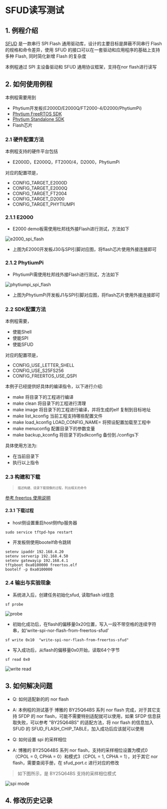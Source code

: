 # SFUD读写测试

## 1. 例程介绍

[SFUD](https://gitee.com/Armink/SFUD) 是一款串行 SPI Flash 通用驱动库，设计的主要目标是屏蔽不同串行 Flash 的规格和命令差异，使用 SFUD 的接口可以在一套驱动和应用程序的基础上支持多种 Flash, 同时简化新增 Flash 的复杂度

本例程通过 SPI 主设备驱动和 SFUD 通用协议框架，支持在nor flash进行读写

## 2. 如何使用例程

本例程需要用到
- Phytium开发板(E2000D/E2000Q/FT2000-4/D2000/PhytiumPi)
- [Phytium FreeRTOS SDK](https://gitee.com/phytium_embedded/phytium-free-rtos-sdk)
- [Phytium Standalone SDK](https://gitee.com/phytium_embedded/phytium-standalone-sdk)
- Flash芯片

### 2.1 硬件配置方法

本例程支持的硬件平台包括

- E2000D，E2000Q，FT2000/4，D2000，PhytiumPi

对应的配置项是，

- CONFIG_TARGET_E2000D
- CONFIG_TARGET_E2000Q
- CONFIG_TARGET_FT2004
- CONFIG_TARGET_D2000
- CONFIG_TARGET_PHYTIUMPI

### 2.1.1 E2000
- E2000 demo板需使用杜邦线外接Flash进行测试，方法如下

![e2000_spi_flash](./figs/e2000_spi_flash.png)

- 上图为E2000开发板J30与SPI引脚对应图，将flash芯片使用外接连接即可

### 2.1.2 PhytiumPi
- PhytiumPi需使用杜邦线外接Flash进行测试，方法如下

![phytiumpi_spi_flash](./figs/phytiumpi_spi_flash.png)

- 上图为PhytiumPi开发板J1与SPI引脚对应图，将flash芯片使用外接连接即可

### 2.2 SDK配置方法

本例程需要，

- 使能Shell
- 使能SPI
- 使能SFUD

对应的配置项是，

- CONFIG_USE_LETTER_SHELL
- CONFIG_USE_S25FS256
- CONFIG_FREERTOS_USE_QSPI

本例子已经提供好具体的编译指令，以下进行介绍:
- make 将目录下的工程进行编译
- make clean  将目录下的工程进行清理
- make image   将目录下的工程进行编译，并将生成的elf 复制到目标地址
- make list_kconfig 当前工程支持哪些配置文件
- make load_kconfig LOAD_CONFIG_NAME=<kconfig configuration files>  将预设配置加载至工程中
- make menuconfig   配置目录下的参数变量
- make backup_kconfig 将目录下的sdkconfig 备份到./configs下

具体使用方法为:
- 在当前目录下
- 执行以上指令

### 2.3 构建和下载

><font size="1">描述构建、烧录下载镜像的过程，列出相关的命令</font><br />

[参考 freertos 使用说明](../../../docs/reference/usr/usage.md)

#### 2.3.1 下载过程

- host侧设置重启host侧tftp服务器
```
sudo service tftpd-hpa restart
```

- 开发板侧使用bootelf命令跳转
```
setenv ipaddr 192.168.4.20  
setenv serverip 192.168.4.50 
setenv gatewayip 192.168.4.1 
tftpboot 0xa0100000 freertos.elf
bootelf -p 0xa0100000
```

### 2.4 输出与实验现象

- 系统进入后，创建任务初始化sfud, 读取flash id信息

```
sf probe
```

![probe](./figs/probe.png)

- 初始化成功后，在flash的偏移量0x20位置，写入一段不带空格的连续字符串，如‘write-spi-nor-flash-from-freertos-sfud’

```
sf write 0x10  "write-spi-nor-flash-from-freertos-sfud"
```

- 写入成功后，从flash的偏移量0x0开始，读取64个字节

```
sf read 0x0
```

![write read](./figs/wr_rd.png)


## 3. 如何解决问题

- Q: 如何适配新的的 nor flash
- A: 本例程的测试基于 博雅的 BY25Q64BS 系列 nor flash 完成，对于其它支持 SFDP 的 nor flash，可能不需要特别适配就可以使用，如果 SFDP 信息获取失败，可以参考 "BY25Q64BS" 的适配方法，将 nor flash 的信息加入 SFUD 的 SFUD_FLASH_CHIP_TABLE，加入成功后应该就可以使用

- Q: 如何设置 spi 的采样相位
- A: 博雅的 BY25Q64BS 系列 nor flash，支持的采样相位设置为模式0（CPOL = 0, CPHA = 0）和模式3（CPOL = 1, CPHA = 1），对于其它 nor flash，需要查阅手册，在 sfud_port.c 进行对应的修改

> 如下图所示，是 BY25Q64BS 支持的采样相位模式

![spi mode](./figs/spi_mode.png)

## 4. 修改历史记录




